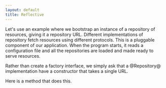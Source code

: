 ```yaml
---
layout: default
title: Reflective
---
```

Let's use an example where we bootstrap an instance of a repository of
resources, giving it a repository URL. Different implementations of repository
fetch resources using different protocols. This is a pluggable component of our
application. When the program starts, it reads a configuration file and all the
repositories are loaded and made ready to serve resources.

Rather than create a factory interface, we simply ask that a @Repository@
implementation have a constructor that takes a single URL.

Here is a method that does this.
